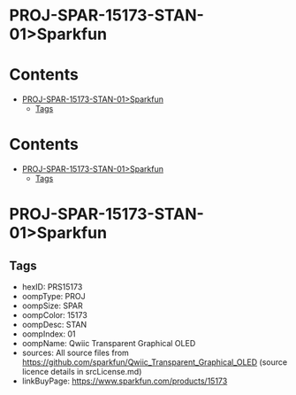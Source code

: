 
PROJ-SPAR-15173-STAN-01>Sparkfun
================================

Contents
========

* [PROJ-SPAR-15173-STAN-01>Sparkfun](#proj-spar-15173-stan-01sparkfun)
	* [Tags](#tags)

Contents
========

* [PROJ-SPAR-15173-STAN-01>Sparkfun](#proj-spar-15173-stan-01sparkfun)
	* [Tags](#tags)

# PROJ-SPAR-15173-STAN-01>Sparkfun

## Tags

- hexID: PRS15173
- oompType: PROJ
- oompSize: SPAR
- oompColor: 15173
- oompDesc: STAN
- oompIndex: 01
- oompName: Qwiic Transparent Graphical OLED
- sources: All source files from https://github.com/sparkfun/Qwiic_Transparent_Graphical_OLED (source licence details in srcLicense.md)
- linkBuyPage: https://www.sparkfun.com/products/15173
